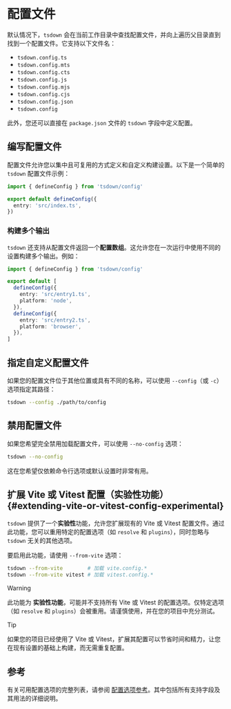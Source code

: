 # 配置文件

默认情况下，`tsdown` 会在当前工作目录中查找配置文件，并向上遍历父目录直到找到一个配置文件。它支持以下文件名：

- `tsdown.config.ts`
- `tsdown.config.mts`
- `tsdown.config.cts`
- `tsdown.config.js`
- `tsdown.config.mjs`
- `tsdown.config.cjs`
- `tsdown.config.json`
- `tsdown.config`

此外，您还可以直接在 `package.json` 文件的 `tsdown` 字段中定义配置。

## 编写配置文件

配置文件允许您以集中且可复用的方式定义和自定义构建设置。以下是一个简单的 `tsdown` 配置文件示例：

```ts [tsdown.config.ts]
import { defineConfig } from 'tsdown/config'

export default defineConfig({
  entry: 'src/index.ts',
})
```

### 构建多个输出

`tsdown` 还支持从配置文件返回一个**配置数组**。这允许您在一次运行中使用不同的设置构建多个输出。例如：

```ts [tsdown.config.ts]
import { defineConfig } from 'tsdown/config'

export default [
  defineConfig({
    entry: 'src/entry1.ts',
    platform: 'node',
  }),
  defineConfig({
    entry: 'src/entry2.ts',
    platform: 'browser',
  }),
]
```

## 指定自定义配置文件

如果您的配置文件位于其他位置或具有不同的名称，可以使用 `--config`（或 `-c`）选项指定其路径：

```bash
tsdown --config ./path/to/config
```

## 禁用配置文件

如果您希望完全禁用加载配置文件，可以使用 `--no-config` 选项：

```bash
tsdown --no-config
```

这在您希望仅依赖命令行选项或默认设置时非常有用。

## 扩展 Vite 或 Vitest 配置（实验性功能）{#extending-vite-or-vitest-config-experimental}

`tsdown` 提供了一个**实验性**功能，允许您扩展现有的 Vite 或 Vitest 配置文件。通过此功能，您可以重用特定的配置选项（如 `resolve` 和 `plugins`），同时忽略与 `tsdown` 无关的其他选项。

要启用此功能，请使用 `--from-vite` 选项：

```bash
tsdown --from-vite        # 加载 vite.config.*
tsdown --from-vite vitest # 加载 vitest.config.*
```

> [!WARNING]
> 此功能为 **实验性功能**，可能并不支持所有 Vite 或 Vitest 的配置选项。仅特定选项（如 `resolve` 和 `plugins`）会被重用。请谨慎使用，并在您的项目中充分测试。

> [!TIP]
> 如果您的项目已经使用了 Vite 或 Vitest，扩展其配置可以节省时间和精力，让您在现有设置的基础上构建，而无需重复配置。

## 参考

有关可用配置选项的完整列表，请参阅 [配置选项参考](../reference/config-options.md)。其中包括所有支持字段及其用法的详细说明。

